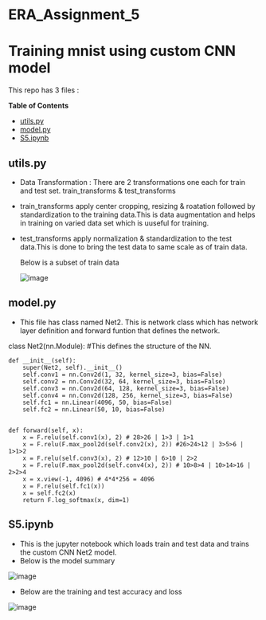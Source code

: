 # ERA_Assignment_5

# Training mnist using custom CNN model

This repo has 3 files :

**Table of Contents**

- [utils.py](#utils.py)
- [model.py](#model.py)
- [S5.ipynb](#S5.ipynb)

## utils.py
- Data Transformation : There are 2 transformations one each for train and test set. train_transforms & test_transforms
- train_transforms apply center cropping, resizing & roatation followed by standardization to the training data.This is data augmentation and helps in training on varied data set which is uuseful for training.
 
- test_transforms apply normalization & standardization to the test data.This is done to bring the test data to same scale as of train data.
   
   Below is a subset of train data
   
   ![image](https://github.com/amitdoda1983/ERA_Assignment_5/assets/37932202/49a80c4e-a1c1-4b7e-8ad8-c9a968485448)

    
## model.py
- This file has class named Net2. This is network class which has network layer definition and forward funtion that defines the network.


class Net2(nn.Module):
    #This defines the structure of the NN.
    
    def __init__(self):
        super(Net2, self).__init__()
        self.conv1 = nn.Conv2d(1, 32, kernel_size=3, bias=False)
        self.conv2 = nn.Conv2d(32, 64, kernel_size=3, bias=False)
        self.conv3 = nn.Conv2d(64, 128, kernel_size=3, bias=False)
        self.conv4 = nn.Conv2d(128, 256, kernel_size=3, bias=False)
        self.fc1 = nn.Linear(4096, 50, bias=False)
        self.fc2 = nn.Linear(50, 10, bias=False)
    
    
    def forward(self, x):
        x = F.relu(self.conv1(x), 2) # 28>26 | 1>3 | 1>1
        x = F.relu(F.max_pool2d(self.conv2(x), 2)) #26>24>12 | 3>5>6 | 1>1>2
        x = F.relu(self.conv3(x), 2) # 12>10 | 6>10 | 2>2
        x = F.relu(F.max_pool2d(self.conv4(x), 2)) # 10>8>4 | 10>14>16 | 2>2>4
        x = x.view(-1, 4096) # 4*4*256 = 4096
        x = F.relu(self.fc1(x))
        x = self.fc2(x)
        return F.log_softmax(x, dim=1)
        
        
   

## S5.ipynb
- This is the jupyter notebook which loads train and test data and trains the custom CNN Net2 model.
- Below is the model summary

![image](https://github.com/amitdoda1983/ERA_Assignment_5/assets/37932202/bfc31b91-c3b2-4c9f-96de-95c8d0db7c99)

- Below are the training and test accuracy and loss

![image](https://github.com/amitdoda1983/ERA_Assignment_5/assets/37932202/71a68b63-7302-451d-aaa0-dba9a4b19245)



